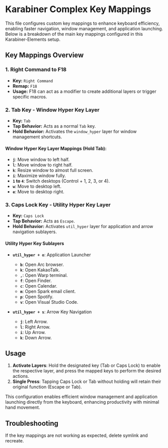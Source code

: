 # Karabiner Complex Key Mappings

This file configures custom key mappings to enhance keyboard efficiency, enabling faster navigation, window management, and application launching. Below is a breakdown of the main key mappings configured in this Karabiner-Elements setup.

## Key Mappings Overview

### 1. **Right Command to F18**

-   **Key:** `Right Command`
-   **Remap:** `F18`
-   **Usage:** F18 can act as a modifier to create additional layers or trigger specific macros.

### 2. **Tab Key - Window Hyper Key Layer**

-   **Key:** `Tab`
-   **Tap Behavior:** Acts as a normal `Tab` key.
-   **Hold Behavior:** Activates the `window_hyper` layer for window management shortcuts.

#### Window Hyper Key Layer Mappings (Hold Tab):

-   **`j`**: Move window to left half.
-   **`l`**: Move window to right half.
-   **`k`**: Resize window to almost full screen.
-   **`i`**: Maximize window fully.
-   **`1` to `4`**: Switch desktops (Control + 1, 2, 3, or 4).
-   **`w`**: Move to desktop left.
-   **`e`**: Move to desktop right.

### 3. **Caps Lock Key - Utility Hyper Key Layer**

-   **Key:** `Caps Lock`
-   **Tap Behavior:** Acts as `Escape`.
-   **Hold Behavior:** Activates `util_hyper` layer for application and arrow navigation sublayers.

#### Utility Hyper Key Sublayers

-   **`util_hyper + o`**: Application Launcher

    -   **`b`**: Open Arc browser.
    -   **`k`**: Open KakaoTalk.
    -   **`,`**: Open Warp terminal.
    -   **`f`**: Open Finder.
    -   **`c`**: Open Calendar.
    -   **`m`**: Open Spark email client.
    -   **`p`**: Open Spotify.
    -   **`v`**: Open Visual Studio Code.

-   **`util_hyper + s`**: Arrow Key Navigation
    -   **`j`**: Left Arrow.
    -   **`l`**: Right Arrow.
    -   **`i`**: Up Arrow.
    -   **`k`**: Down Arrow.

## Usage

1. **Activate Layers**: Hold the designated key (Tab or Caps Lock) to enable the respective layer, and press the mapped keys to perform the desired actions.
2. **Single Press**: Tapping Caps Lock or Tab without holding will retain their original function (Escape or Tab).

This configuration enables efficient window management and application launching directly from the keyboard, enhancing productivity with minimal hand movement.

## Troubleshooting

If the key mappings are not working as expected, delete symlink and recreate.
